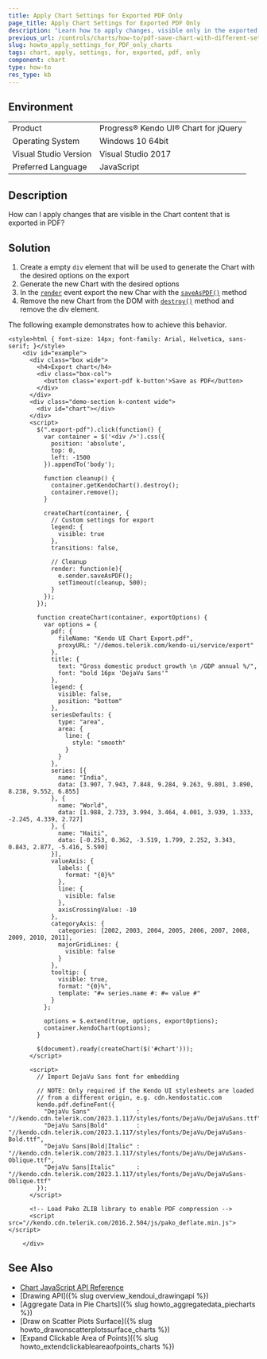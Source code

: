 ```yaml
---
title: Apply Chart Settings for Exported PDF Only
page_title: Apply Chart Settings for Exported PDF Only
description: "Learn how to apply changes, visible only in the exported PDF."
previous_url: /controls/charts/how-to/pdf-save-chart-with-different-settings, /charts/how-to/export/pdf-save-chart-with-different-settings
slug: howto_apply_settings_for_PDF_only_charts
tags: chart, apply, settings, for, exported, pdf, only
component: chart
type: how-to
res_type: kb
---
```


## Environment

<table>
 <tr>
  <td>Product</td>
  <td>Progress® Kendo UI® Chart for jQuery</td>
 </tr>
 <tr>
  <td>Operating System</td>
  <td>Windows 10 64bit</td>
 </tr>
 <tr>
  <td>Visual Studio Version</td>
  <td>Visual Studio 2017</td>
 </tr>
 <tr>
  <td>Preferred Language</td>
  <td>JavaScript</td>
 </tr>
</table>

## Description

How can I apply changes that are visible in the Chart content that is exported in PDF?   

## Solution

1. Create a empty `div` element that will be used to generate the Chart with the desired options on the export
2. Generate the new Chart with the desired options
3. In the [`render`](api/javascript/dataviz/ui/chart/events/render) event export the new Char with the [`saveAsPDF()`](/api/javascript/dataviz/ui/chart/methods/saveaspdf) method
4. Remove the new Chart from the DOM with [`destroy()`](/api/javascript/dataviz/ui/chart/methods/destroy) method and remove the div element.

The following example demonstrates how to achieve this behavior.

```dojo
<style>html { font-size: 14px; font-family: Arial, Helvetica, sans-serif; }</style>
    <div id="example">
      <div class="box wide">
        <h4>Export chart</h4>
        <div class="box-col">
          <button class='export-pdf k-button'>Save as PDF</button>
        </div>
      </div>
      <div class="demo-section k-content wide">
        <div id="chart"></div>
      </div>
      <script>
        $(".export-pdf").click(function() {
          var container = $('<div />').css({
            position: 'absolute',
            top: 0,
            left: -1500
          }).appendTo('body');

          function cleanup() {
            container.getKendoChart().destroy();
            container.remove();
          }

          createChart(container, {
            // Custom settings for export
            legend: {
              visible: true
            },
            transitions: false,

            // Cleanup
            render: function(e){
              e.sender.saveAsPDF();
              setTimeout(cleanup, 500);
            }
          });
        });

        function createChart(container, exportOptions) {
          var options = {
            pdf: {
              fileName: "Kendo UI Chart Export.pdf",
              proxyURL: "//demos.telerik.com/kendo-ui/service/export"
            },
            title: {
              text: "Gross domestic product growth \n /GDP annual %/",
              font: "bold 16px 'DejaVu Sans'"
            },
            legend: {
              visible: false,
              position: "bottom"
            },
            seriesDefaults: {
              type: "area",
              area: {
                line: {
                  style: "smooth"
                }
              }
            },
            series: [{
              name: "India",
              data: [3.907, 7.943, 7.848, 9.284, 9.263, 9.801, 3.890, 8.238, 9.552, 6.855]
            }, {
              name: "World",
              data: [1.988, 2.733, 3.994, 3.464, 4.001, 3.939, 1.333, -2.245, 4.339, 2.727]
            }, {
              name: "Haiti",
              data: [-0.253, 0.362, -3.519, 1.799, 2.252, 3.343, 0.843, 2.877, -5.416, 5.590]
            }],
            valueAxis: {
              labels: {
                format: "{0}%"
              },
              line: {
                visible: false
              },
              axisCrossingValue: -10
            },
            categoryAxis: {
              categories: [2002, 2003, 2004, 2005, 2006, 2007, 2008, 2009, 2010, 2011],
              majorGridLines: {
                visible: false
              }
            },
            tooltip: {
              visible: true,
              format: "{0}%",
              template: "#= series.name #: #= value #"
            }
          };

          options = $.extend(true, options, exportOptions);
          container.kendoChart(options);
        }

        $(document).ready(createChart($('#chart')));
      </script>

      <script>
        // Import DejaVu Sans font for embedding

        // NOTE: Only required if the Kendo UI stylesheets are loaded
        // from a different origin, e.g. cdn.kendostatic.com
        kendo.pdf.defineFont({
          "DejaVu Sans"             : "//kendo.cdn.telerik.com/2023.1.117/styles/fonts/DejaVu/DejaVuSans.ttf",
          "DejaVu Sans|Bold"        : "//kendo.cdn.telerik.com/2023.1.117/styles/fonts/DejaVu/DejaVuSans-Bold.ttf",
          "DejaVu Sans|Bold|Italic" : "//kendo.cdn.telerik.com/2023.1.117/styles/fonts/DejaVu/DejaVuSans-Oblique.ttf",
          "DejaVu Sans|Italic"      : "//kendo.cdn.telerik.com/2023.1.117/styles/fonts/DejaVu/DejaVuSans-Oblique.ttf"
        });
      </script>

      <!-- Load Pako ZLIB library to enable PDF compression -->
      <script src="//kendo.cdn.telerik.com/2016.2.504/js/pako_deflate.min.js"></script>

    </div>
```

## See Also

* [Chart JavaScript API Reference](/api/javascript/dataviz/ui/chart)
* [Drawing API]({% slug overview_kendoui_drawingapi %})
* [Aggregate Data in Pie Charts]({% slug howto_aggregatedata_piecharts %})
* [Draw on Scatter Plots Surface]({% slug howto_drawonscatterplotssurface_charts %})
* [Expand Clickable Area of Points]({% slug howto_extendclickableareaofpoints_charts %})
